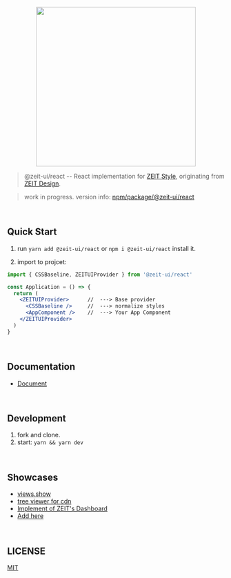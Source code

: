 <p align="center" height="370">
<img align="center" height="370" src="https://user-images.githubusercontent.com/11304944/76085431-fd036480-5fec-11ea-8412-9e581425344a.png">
</p>

> @zeit-ui/react -- React implementation for [ZEIT Style](https://github.com/zeit-ui/zeit-style), originating from [ZEIT Design](https://zeit.co/design).

> work in progress. version info: [npm/package/@zeit-ui/react](https://www.npmjs.com/package/@zeit-ui/react?activeTab=versions)

<br/>

## Quick Start

1. run `yarn add @zeit-ui/react` or `npm i @zeit-ui/react` install it.

2. import to projcet:

```jsx
import { CSSBaseline, ZEITUIProvider } from '@zeit-ui/react'

const Application = () => {
  return (
    <ZEITUIProvider>      //  ---> Base provider
      <CSSBaseline />     //  ---> normalize styles
      <AppComponent />    //  ---> Your App Component
    </ZEITUIProvider>
  )
}
```

<br/>

## Documentation

- [Document](https://react.zeit-ui.co/)

<br/>

## Development

1. fork and clone.
2. start: `yarn && yarn dev`

<br/>

## Showcases

- [views.show](https://docs.views.show/)
- [tree viewer for cdn](https://cdn.unix.bio/)
- [Implement of ZEIT's Dashboard](https://github.com/ofekashery/zeit-dashboard-template)
- [Add here](https://github.com/zeit-ui/react/issues/new)

<br/>

## LICENSE
[MIT](./LICENSE)

